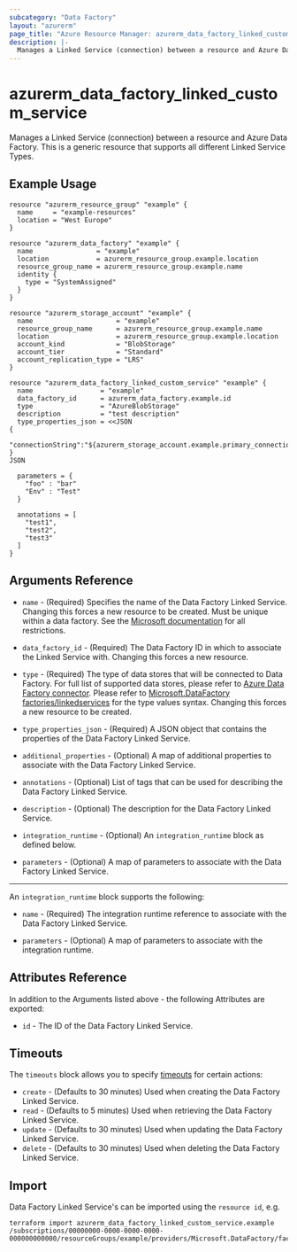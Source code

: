 ```yaml
---
subcategory: "Data Factory"
layout: "azurerm"
page_title: "Azure Resource Manager: azurerm_data_factory_linked_custom_service"
description: |-
  Manages a Linked Service (connection) between a resource and Azure Data Factory. This is a generic resource that supports all different Linked Service Types.
---
```


# azurerm_data_factory_linked_custom_service

Manages a Linked Service (connection) between a resource and Azure Data Factory. This is a generic resource that supports all different Linked Service Types.

## Example Usage

```hcl
resource "azurerm_resource_group" "example" {
  name     = "example-resources"
  location = "West Europe"
}

resource "azurerm_data_factory" "example" {
  name                = "example"
  location            = azurerm_resource_group.example.location
  resource_group_name = azurerm_resource_group.example.name
  identity {
    type = "SystemAssigned"
  }
}

resource "azurerm_storage_account" "example" {
  name                     = "example"
  resource_group_name      = azurerm_resource_group.example.name
  location                 = azurerm_resource_group.example.location
  account_kind             = "BlobStorage"
  account_tier             = "Standard"
  account_replication_type = "LRS"
}

resource "azurerm_data_factory_linked_custom_service" "example" {
  name                 = "example"
  data_factory_id      = azurerm_data_factory.example.id
  type                 = "AzureBlobStorage"
  description          = "test description"
  type_properties_json = <<JSON
{
  "connectionString":"${azurerm_storage_account.example.primary_connection_string}"
}
JSON

  parameters = {
    "foo" : "bar"
    "Env" : "Test"
  }

  annotations = [
    "test1",
    "test2",
    "test3"
  ]
}
```

## Arguments Reference

* `name` - (Required) Specifies the name of the Data Factory Linked Service. Changing this forces a new resource to be created. Must be unique within a data factory. See the [Microsoft documentation](https://docs.microsoft.com/azure/data-factory/naming-rules) for all restrictions.

* `data_factory_id` - (Required) The Data Factory ID in which to associate the Linked Service with. Changing this forces a new resource.

* `type` - (Required) The type of data stores that will be connected to Data Factory. For full list of supported data stores, please refer to [Azure Data Factory connector](https://docs.microsoft.com/azure/data-factory/connector-overview). Please refer to [Microsoft.DataFactory factories/linkedservices](https://learn.microsoft.com/en-us/azure/templates/microsoft.datafactory/factories/linkedservices?pivots=deployment-language-terraform) for the type values syntax. Changing this forces a new resource to be created.

* `type_properties_json` - (Required) A JSON object that contains the properties of the Data Factory Linked Service.

* `additional_properties` - (Optional) A map of additional properties to associate with the Data Factory Linked Service.

* `annotations` - (Optional) List of tags that can be used for describing the Data Factory Linked Service.

* `description` - (Optional) The description for the Data Factory Linked Service.

* `integration_runtime` - (Optional) An `integration_runtime` block as defined below.

* `parameters` - (Optional) A map of parameters to associate with the Data Factory Linked Service.

---

An `integration_runtime` block supports the following:

* `name` - (Required) The integration runtime reference to associate with the Data Factory Linked Service.

* `parameters` - (Optional) A map of parameters to associate with the integration runtime.

## Attributes Reference

In addition to the Arguments listed above - the following Attributes are exported:

* `id` - The ID of the Data Factory Linked Service.

## Timeouts

The `timeouts` block allows you to specify [timeouts](https://developer.hashicorp.com/terraform/language/resources/configure#define-operation-timeouts) for certain actions:

* `create` - (Defaults to 30 minutes) Used when creating the Data Factory Linked Service.
* `read` - (Defaults to 5 minutes) Used when retrieving the Data Factory Linked Service.
* `update` - (Defaults to 30 minutes) Used when updating the Data Factory Linked Service.
* `delete` - (Defaults to 30 minutes) Used when deleting the Data Factory Linked Service.

## Import

Data Factory Linked Service's can be imported using the `resource id`, e.g.

```shell
terraform import azurerm_data_factory_linked_custom_service.example /subscriptions/00000000-0000-0000-0000-000000000000/resourceGroups/example/providers/Microsoft.DataFactory/factories/example/linkedservices/example
```
